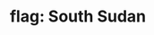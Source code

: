 ---
layout: flags
title: "flag: South Sudan"
emoji: flag_south_sudan
permalink: 🇸🇸.html
image: assets/img/3moji/flag_south_sudan.png
---